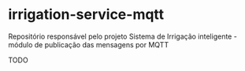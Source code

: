 # irrigation-service-mqtt
Repositório responsável pelo projeto Sistema de Irrigação inteligente - módulo de publicação das mensagens por MQTT

TODO